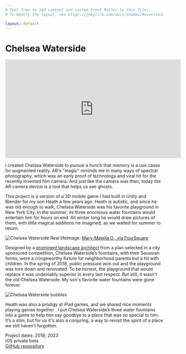 ```yaml
---
# Feel free to add content and custom Front Matter to this file.
# To modify the layout, see https://jekyllrb.com/docs/themes/#overriding-theme-defaults

layout: default
---
```

<h1>Chelsea Waterside</h1>


<iframe width="560" height="315" src="https://youtube.com/embed/CN3ruBH2YOg?si=2I8CKE4Ibo7l9oGi" title="YouTube video player" frameborder="0" allow="accelerometer; autoplay; clipboard-write; encrypted-media; gyroscope; picture-in-picture; web-share" allowfullscreen></iframe>
<br/>
<!-- ![Chelsea Waterside 3D](/images/CW.water.png) -->

I created Chelsea Waterside to pursue a hunch that memory is a use cases for augmented reality. AR's "magic" reminds me in many ways of spectral photography, which was an early proof of technology and viral hit for the recently invented film camera. And just like the camera was then, today the AR camera device is a tool that helps us see ghosts.

This project is a version of a 3D mobile game I had built in Unity and Blender for my son Heath a few years ago. Heath is autistic, and since he was old enough to walk, Chelsea Waterside was his favorite playground in New York City. In the summer, its three enormous water fountains would entertain him for hours on end. All winter long he would draw pictures of them, with little magical additions he imagined, as we waited for summer to return.

<img src="/images/chelseawatersideflickr.jpeg" alt="Chelsea Waterside Real life" />Image: <a href="https://foursquare.com/v/chelsea-waterside-park--playground/44fece65f964a5209a381fe3?openPhotoId=4fecd59ee4b08c945974a34f">Mary-Majella O., via FourSquare</a>

Designed by a <a href="https://www.flickr.com/photos/45398879@N02/4854075152">prominent landscape architect</a> from a plan selected in a city sponsored competition, Chelsea Waterside’s fountains, with their Seussian forms, were a cringeworthy fixture for neighborhood parents but a hit with children. In the spring of 2018, public pressure won out and the playground was torn down and renovated. To be honest, the playground that would replace it was undeniably superior in every last respect. But still, it wasn't the old Chelsea Waterside. My son's favorite water fountains were gone forever.

<img src="/images/CW.bubble.png" alt="Chelsea Waterside bubbles" />

Heath was also a prodigy at iPad games, and  we shared nice moments playing games together . I put Chelsea Waterside’s three water fountains into a game to help him say goodbye to a place that was so special to him. It’s a stim, but for us it's also a conjuring, a way to revisit the spirit of a place we still haven’t forgotten.


Project dates: 2018; 2023<br/>
iOS private beta<br/>
<a href="https://github.com/Stephen-Hoban/chelsea-waterside-AR/">GitHub respository</a>

